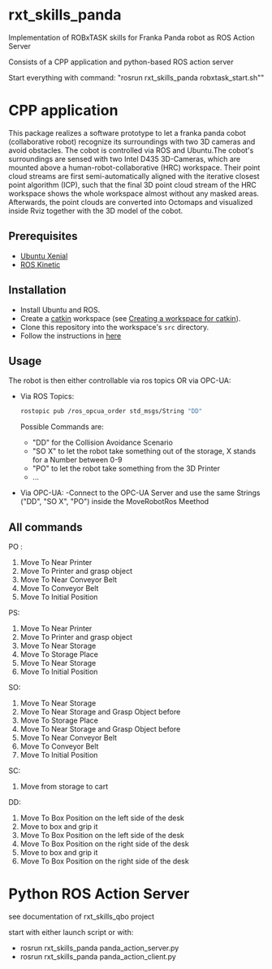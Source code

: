 # rxt_skills_panda
Implementation of ROBxTASK skills for Franka Panda robot as ROS Action Server

Consists of a CPP application and python-based ROS action server

Start everything with command: "rosrun rxt_skills_panda robxtask_start.sh""

# CPP application

This package realizes a software prototype to let a franka panda cobot (collaborative robot) recognize its surroundings with two 3D cameras and avoid obstacles.
The cobot is controlled via ROS and Ubuntu.The cobot's surroundings are sensed with two Intel D435 3D-Cameras, which are mounted above a human-robot-collaborative (HRC) workspace. Their point cloud streams are first semi-automatically aligned with the iterative closest point algorithm (ICP), such that the final 3D point cloud stream of the HRC workspace shows the whole workspace almost without any masked areas. Afterwards, the point clouds are converted into Octomaps and visualized inside Rviz together with the 3D model of the cobot.

## Prerequisites
- [Ubuntu Xenial](http://releases.ubuntu.com/16.04/)
- [ROS Kinetic](http://wiki.ros.org/kinetic)

## Installation
- Install Ubuntu and ROS.
- Create a [catkin](http://wiki.ros.org/catkin) workspace (see [Creating a workspace for catkin](http://wiki.ros.org/catkin/Tutorials/create_a_workspace)).
- Clone this repository into the workspace's `src` directory.
- Follow the instructions in [here](https://github.com/nerovalerius/collision_avoidance) 


## Usage

The robot is then either controllable via ros topics OR via OPC-UA:
- Via ROS Topics:
    ```sh
    rostopic pub /ros_opcua_order std_msgs/String "DD"
    ```
    Possible Commands are:
    - "DD" for the Collision Avoidance Scenario
    - "SO X" to let the robot take something out of the storage, X stands for a Number between 0-9
    - "PO" to let the robot take something from the 3D Printer
    - ...

- Via OPC-UA:
    -Connect to the OPC-UA Server and use the same Strings ("DD", "SO X", "PO") inside the MoveRobotRos Meethod


## All commands

PO :
1) Move To Near Printer
2) Move To Printer and grasp object
3) Move To Near Conveyor Belt
4) Move To Conveyor Belt
5) Move To Initial Position

PS:
1) Move To Near Printer
2) Move To Printer and grasp object
3) Move To Near Storage
4) Move To Storage Place
5) Move To Near Storage
6) Move To Initial Position

SO:
1) Move To Near Storage
2) Move To Near Storage and Grasp Object before
3) Move To Storage Place
4) Move To Near Storage and Grasp Object before
5) Move To Near Conveyor Belt
6) Move To Conveyor Belt
7) Move To Initial Position

SC:
1) Move from storage to cart

DD:
1) Move To Box Position on the left side of the desk
2) Move to box and grip it
3) Move To Box Position on the left side of the desk
4) Move To Box Position on the right side of the desk
5) Move to box and grip it
6) Move To Box Position on the right side of the desk


# Python ROS Action Server

see documentation of rxt_skills_qbo project

start with either launch script or with:
- rosrun rxt_skills_panda panda_action_server.py
- rosrun rxt_skills_panda panda_action_client.py



